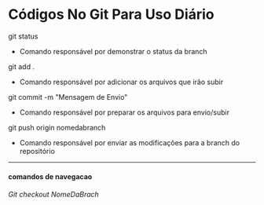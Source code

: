 # Códigos No Git Para Uso Diário
git status
- Comando responsável por demonstrar o status da branch

git add .
- Comando responsável por adicionar os arquivos que irão subir

git commit -m "Mensagem de Envio"
- Comando responsável por preparar os arquivos para envio/subir

git push origin nomedabranch
- Comando responsável por enviar as modificações para a branch do repositório

--------------------------

#### comandos de navegacao

###### Git checkout NomeDaBrach